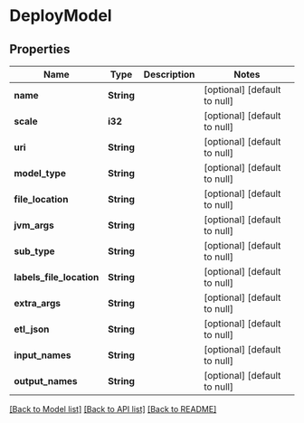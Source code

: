 # DeployModel

## Properties
Name | Type | Description | Notes
------------ | ------------- | ------------- | -------------
**name** | **String** |  | [optional] [default to null]
**scale** | **i32** |  | [optional] [default to null]
**uri** | **String** |  | [optional] [default to null]
**model_type** | **String** |  | [optional] [default to null]
**file_location** | **String** |  | [optional] [default to null]
**jvm_args** | **String** |  | [optional] [default to null]
**sub_type** | **String** |  | [optional] [default to null]
**labels_file_location** | **String** |  | [optional] [default to null]
**extra_args** | **String** |  | [optional] [default to null]
**etl_json** | **String** |  | [optional] [default to null]
**input_names** | **String** |  | [optional] [default to null]
**output_names** | **String** |  | [optional] [default to null]

[[Back to Model list]](../README.md#documentation-for-models) [[Back to API list]](../README.md#documentation-for-api-endpoints) [[Back to README]](../README.md)


